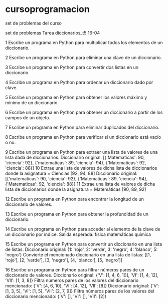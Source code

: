 # cursoprogramacion
set de problemas del curso 


set de problemas 
Tarea diccionarios_t5 16-04

1 Escribe un programa en Python para multiplicar todos los elementos de un diccionario.

2 Escribe un programa en Python para eliminar una clave de un diccionario.

3 Escribe un programa en Python para convertir dos listas en un diccionario.

4 Escribe un programa en Python para ordenar un diccionario dado por clave.

5 Escribe un programa en Python para obtener los valores máximo y mínimo de un diccionario.

6 Escribe un programa en Python para obtener un diccionario a partir de los campos de un objeto.

7 Escribe un programa en Python para eliminar duplicados del diccionario.

8 Escribe un programa en Python para verificar si un diccionario está vacío o no.

9 Escribe un programa en Python para extraer una lista de valores de una lista dada de diccionarios.
Diccionario original:
[{'Matematicas': 90, 'ciencia': 92}, {'matematicas': 89, 'ciencia': 94}, {'Matematicas': 92, 'ciencia': 88}]
10 Extrae una lista de valores de dicha lista de diccionarios donde la asignatura = Ciencias
[92, 94, 88]
Diccionario original:
[{'matematicas': 90, 'ciencia': 92}, {'Matematicas': 89, 'ciencia': 94}, {'Matematicas': 92, 'ciencia': 88}]
11 Extrae una lista de valores de dicha lista de diccionarios donde la asignatura = Matemáticas
[90, 89, 92]

12 Escribe un programa en Python para encontrar la longitud de un diccionario de valores.

13 Escribe un programa en Python para obtener la profundidad de un diccionario.

14 Escribe un programa en Python para acceder al elemento de la clave de un diccionario por índice.
Salida esperada:
física
matemáticas
química

15 Escribe un programa en Python para convertir un diccionario en una lista de listas.
Diccionario original:
{1: 'rojo', 2: 'verde', 3: 'negro', 4: 'blanco', 5: 'negro'}
Convierte el mencionado diccionario en una lista de listas:
[[1, 'rojo'], [2, 'verde'], [3, 'negro'], [4, 'blanco'], [5, 'negro']]


16 Escribe un programa en Python para filtrar números pares de un diccionario de valores.
Diccionario original:
{'V': [1, 4, 6, 10], 'VI': [1, 4, 12], 'VII': [1, 3, 8]}
Filtra números pares de los valores del diccionario mencionado:
{'V': [4, 6, 10], 'VI': [4, 12], 'VII': [8]}
Diccionario original:
{'V': [1, 3, 5], 'VI': [1, 5], 'VII': [2, 7, 9]}
Filtra números pares de los valores del diccionario mencionado:
{'V': [], 'VI': [], 'VII': [2]}
